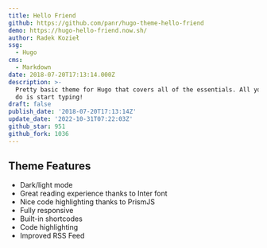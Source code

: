 ```yaml
---
title: Hello Friend
github: https://github.com/panr/hugo-theme-hello-friend
demo: https://hugo-hello-friend.now.sh/
author: Radek Kozieł
ssg:
  - Hugo
cms:
  - Markdown
date: 2018-07-20T17:13:14.000Z
description: >-
  Pretty basic theme for Hugo that covers all of the essentials. All you have to
  do is start typing!
draft: false
publish_date: '2018-07-20T17:13:14Z'
update_date: '2022-10-31T07:22:03Z'
github_star: 951
github_fork: 1036
---
```

## Theme Features

- Dark/light mode
- Great reading experience thanks to Inter font
- Nice code highlighting thanks to PrismJS
- Fully responsive
- Built-in shortcodes
- Code highlighting
- Improved RSS Feed
